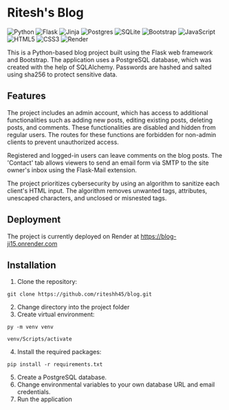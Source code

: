 # Ritesh's Blog
![Python](https://img.shields.io/badge/python-3670A0?style=for-the-badge&logo=python&logoColor=ffdd54)
![Flask](https://img.shields.io/badge/flask-%23000.svg?style=for-the-badge&logo=flask&logoColor=white)
![Jinja](https://img.shields.io/badge/jinja-white.svg?style=for-the-badge&logo=jinja&logoColor=black)
![Postgres](https://img.shields.io/badge/postgres-%23316192.svg?style=for-the-badge&logo=postgresql&logoColor=white)
![SQLite](https://img.shields.io/badge/sqlite-%2307405e.svg?style=for-the-badge&logo=sqlite&logoColor=white)
![Bootstrap](https://img.shields.io/badge/bootstrap-%23563D7C.svg?style=for-the-badge&logo=bootstrap&logoColor=white)
![JavaScript](https://img.shields.io/badge/javascript-%23323330.svg?style=for-the-badge&logo=javascript&logoColor=%23F7DF1E)
![HTML5](https://img.shields.io/badge/html5-%23E34F26.svg?style=for-the-badge&logo=html5&logoColor=white)
![CSS3](https://img.shields.io/badge/css3-%231572B6.svg?style=for-the-badge&logo=css3&logoColor=white)
![Render](https://img.shields.io/badge/Render-%46E3B7.svg?style=for-the-badge&logo=render&logoColor=white)


This is a Python-based blog project built using the Flask web framework and Bootstrap. The application uses a PostgreSQL database, which was created with the help of SQLAlchemy. Passwords are hashed and salted using sha256 to protect sensitive data.

## Features
The project includes an admin account, which has access to additional functionalities such as adding new posts, editing existing posts, deleting posts, and comments. These functionalities are disabled and hidden from regular users. The routes for these functions are forbidden for non-admin clients to prevent unauthorized access.

Registered and logged-in users can leave comments on the blog posts. The 'Contact' tab allows viewers to send an email form via SMTP to the site owner's inbox using the Flask-Mail extension.

The project prioritizes cybersecurity by using an algorithm to sanitize each client's HTML input. The algorithm removes unwanted tags, attributes, unescaped characters, and unclosed or misnested tags.

## Deployment
The project is currently deployed on Render at https://blog-ji15.onrender.com


## Installation
1. Clone the repository: 
```
git clone https://github.com/riteshh45/blog.git
```
2. Change directory into the project folder
3. Create virtual environment: 
```
py -m venv venv
``` 
```
venv/Scripts/activate
```
4. Install the required packages: 
```
pip install -r requirements.txt
```
5. Create a PostgreSQL database.
6. Change environmental variables to your own database URL and email credentials.
7. Run the application
